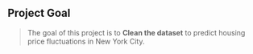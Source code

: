 ## Project Goal
> The goal of this project is to **Clean the dataset** to predict housing price fluctuations in New York City.      
   
    
   
   
   
  
   
  
